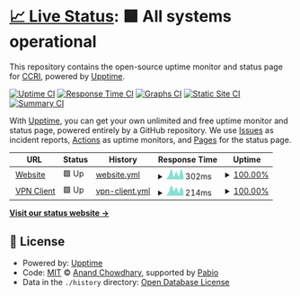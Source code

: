# [📈 Live Status](https://status.ccri.edu): <!--live status--> **🟩 All systems operational**

This repository contains the open-source uptime monitor and status page for [CCRI](https://status.ccri.edu), powered by [Upptime](https://github.com/upptime/upptime).

[![Uptime CI](https://github.com/ccri-ops/system-status-test/workflows/Uptime%20CI/badge.svg)](https://github.com/ccri-ops/system-status-test/actions?query=workflow%3A%22Uptime+CI%22)
[![Response Time CI](https://github.com/ccri-ops/system-status-test/workflows/Response%20Time%20CI/badge.svg)](https://github.com/ccri-ops/system-status-test/actions?query=workflow%3A%22Response+Time+CI%22)
[![Graphs CI](https://github.com/ccri-ops/system-status-test/workflows/Graphs%20CI/badge.svg)](https://github.com/ccri-ops/system-status-test/actions?query=workflow%3A%22Graphs+CI%22)
[![Static Site CI](https://github.com/ccri-ops/system-status-test/workflows/Static%20Site%20CI/badge.svg)](https://github.com/ccri-ops/system-status-test/actions?query=workflow%3A%22Static+Site+CI%22)
[![Summary CI](https://github.com/ccri-ops/system-status-test/workflows/Summary%20CI/badge.svg)](https://github.com/ccri-ops/system-status-test/actions?query=workflow%3A%22Summary+CI%22)

With [Upptime](https://upptime.js.org), you can get your own unlimited and free uptime monitor and status page, powered entirely by a GitHub repository. We use [Issues](https://github.com/ccri-ops/system-status-test/issues) as incident reports, [Actions](https://github.com/ccri-ops/system-status-test/actions) as uptime monitors, and [Pages](https://status.ccri.edu) for the status page.

<!--start: status pages-->
<!-- This summary is generated by Upptime (https://github.com/upptime/upptime) -->
<!-- Do not edit this manually, your changes will be overwritten -->
<!-- prettier-ignore -->
| URL | Status | History | Response Time | Uptime |
| --- | ------ | ------- | ------------- | ------ |
| <img alt="" src="https://icons.duckduckgo.com/ip3/216.19.113.199.ico" height="13"> [Website](https://216.19.113.199) | 🟩 Up | [website.yml](https://github.com/ccri-ops/system-status-test/commits/HEAD/history/website.yml) | <details><summary><img alt="Response time graph" src="./graphs/website/response-time-week.png" height="20"> 302ms</summary><br><a href="https://ccri-ops.github.io/system-status-test/history/website"><img alt="Response time 242" src="https://img.shields.io/endpoint?url=https%3A%2F%2Fraw.githubusercontent.com%2Fccri-ops%2Fsystem-status-test%2FHEAD%2Fapi%2Fwebsite%2Fresponse-time.json"></a><br><a href="https://ccri-ops.github.io/system-status-test/history/website"><img alt="24-hour response time 193" src="https://img.shields.io/endpoint?url=https%3A%2F%2Fraw.githubusercontent.com%2Fccri-ops%2Fsystem-status-test%2FHEAD%2Fapi%2Fwebsite%2Fresponse-time-day.json"></a><br><a href="https://ccri-ops.github.io/system-status-test/history/website"><img alt="7-day response time 302" src="https://img.shields.io/endpoint?url=https%3A%2F%2Fraw.githubusercontent.com%2Fccri-ops%2Fsystem-status-test%2FHEAD%2Fapi%2Fwebsite%2Fresponse-time-week.json"></a><br><a href="https://ccri-ops.github.io/system-status-test/history/website"><img alt="30-day response time 249" src="https://img.shields.io/endpoint?url=https%3A%2F%2Fraw.githubusercontent.com%2Fccri-ops%2Fsystem-status-test%2FHEAD%2Fapi%2Fwebsite%2Fresponse-time-month.json"></a><br><a href="https://ccri-ops.github.io/system-status-test/history/website"><img alt="1-year response time 243" src="https://img.shields.io/endpoint?url=https%3A%2F%2Fraw.githubusercontent.com%2Fccri-ops%2Fsystem-status-test%2FHEAD%2Fapi%2Fwebsite%2Fresponse-time-year.json"></a></details> | <details><summary><a href="https://ccri-ops.github.io/system-status-test/history/website">100.00%</a></summary><a href="https://ccri-ops.github.io/system-status-test/history/website"><img alt="All-time uptime 99.98%" src="https://img.shields.io/endpoint?url=https%3A%2F%2Fraw.githubusercontent.com%2Fccri-ops%2Fsystem-status-test%2FHEAD%2Fapi%2Fwebsite%2Fuptime.json"></a><br><a href="https://ccri-ops.github.io/system-status-test/history/website"><img alt="24-hour uptime 100.00%" src="https://img.shields.io/endpoint?url=https%3A%2F%2Fraw.githubusercontent.com%2Fccri-ops%2Fsystem-status-test%2FHEAD%2Fapi%2Fwebsite%2Fuptime-day.json"></a><br><a href="https://ccri-ops.github.io/system-status-test/history/website"><img alt="7-day uptime 100.00%" src="https://img.shields.io/endpoint?url=https%3A%2F%2Fraw.githubusercontent.com%2Fccri-ops%2Fsystem-status-test%2FHEAD%2Fapi%2Fwebsite%2Fuptime-week.json"></a><br><a href="https://ccri-ops.github.io/system-status-test/history/website"><img alt="30-day uptime 100.00%" src="https://img.shields.io/endpoint?url=https%3A%2F%2Fraw.githubusercontent.com%2Fccri-ops%2Fsystem-status-test%2FHEAD%2Fapi%2Fwebsite%2Fuptime-month.json"></a><br><a href="https://ccri-ops.github.io/system-status-test/history/website"><img alt="1-year uptime 99.96%" src="https://img.shields.io/endpoint?url=https%3A%2F%2Fraw.githubusercontent.com%2Fccri-ops%2Fsystem-status-test%2FHEAD%2Fapi%2Fwebsite%2Fuptime-year.json"></a></details>
| <img alt="" src="https://icons.duckduckgo.com/ip3/connect2.ccri.edu.ico" height="13"> [VPN Client](https://connect2.ccri.edu:10443) | 🟩 Up | [vpn-client.yml](https://github.com/ccri-ops/system-status-test/commits/HEAD/history/vpn-client.yml) | <details><summary><img alt="Response time graph" src="./graphs/vpn-client/response-time-week.png" height="20"> 214ms</summary><br><a href="https://ccri-ops.github.io/system-status-test/history/vpn-client"><img alt="Response time 217" src="https://img.shields.io/endpoint?url=https%3A%2F%2Fraw.githubusercontent.com%2Fccri-ops%2Fsystem-status-test%2FHEAD%2Fapi%2Fvpn-client%2Fresponse-time.json"></a><br><a href="https://ccri-ops.github.io/system-status-test/history/vpn-client"><img alt="24-hour response time 174" src="https://img.shields.io/endpoint?url=https%3A%2F%2Fraw.githubusercontent.com%2Fccri-ops%2Fsystem-status-test%2FHEAD%2Fapi%2Fvpn-client%2Fresponse-time-day.json"></a><br><a href="https://ccri-ops.github.io/system-status-test/history/vpn-client"><img alt="7-day response time 214" src="https://img.shields.io/endpoint?url=https%3A%2F%2Fraw.githubusercontent.com%2Fccri-ops%2Fsystem-status-test%2FHEAD%2Fapi%2Fvpn-client%2Fresponse-time-week.json"></a><br><a href="https://ccri-ops.github.io/system-status-test/history/vpn-client"><img alt="30-day response time 209" src="https://img.shields.io/endpoint?url=https%3A%2F%2Fraw.githubusercontent.com%2Fccri-ops%2Fsystem-status-test%2FHEAD%2Fapi%2Fvpn-client%2Fresponse-time-month.json"></a><br><a href="https://ccri-ops.github.io/system-status-test/history/vpn-client"><img alt="1-year response time 215" src="https://img.shields.io/endpoint?url=https%3A%2F%2Fraw.githubusercontent.com%2Fccri-ops%2Fsystem-status-test%2FHEAD%2Fapi%2Fvpn-client%2Fresponse-time-year.json"></a></details> | <details><summary><a href="https://ccri-ops.github.io/system-status-test/history/vpn-client">100.00%</a></summary><a href="https://ccri-ops.github.io/system-status-test/history/vpn-client"><img alt="All-time uptime 99.59%" src="https://img.shields.io/endpoint?url=https%3A%2F%2Fraw.githubusercontent.com%2Fccri-ops%2Fsystem-status-test%2FHEAD%2Fapi%2Fvpn-client%2Fuptime.json"></a><br><a href="https://ccri-ops.github.io/system-status-test/history/vpn-client"><img alt="24-hour uptime 100.00%" src="https://img.shields.io/endpoint?url=https%3A%2F%2Fraw.githubusercontent.com%2Fccri-ops%2Fsystem-status-test%2FHEAD%2Fapi%2Fvpn-client%2Fuptime-day.json"></a><br><a href="https://ccri-ops.github.io/system-status-test/history/vpn-client"><img alt="7-day uptime 100.00%" src="https://img.shields.io/endpoint?url=https%3A%2F%2Fraw.githubusercontent.com%2Fccri-ops%2Fsystem-status-test%2FHEAD%2Fapi%2Fvpn-client%2Fuptime-week.json"></a><br><a href="https://ccri-ops.github.io/system-status-test/history/vpn-client"><img alt="30-day uptime 100.00%" src="https://img.shields.io/endpoint?url=https%3A%2F%2Fraw.githubusercontent.com%2Fccri-ops%2Fsystem-status-test%2FHEAD%2Fapi%2Fvpn-client%2Fuptime-month.json"></a><br><a href="https://ccri-ops.github.io/system-status-test/history/vpn-client"><img alt="1-year uptime 99.46%" src="https://img.shields.io/endpoint?url=https%3A%2F%2Fraw.githubusercontent.com%2Fccri-ops%2Fsystem-status-test%2FHEAD%2Fapi%2Fvpn-client%2Fuptime-year.json"></a></details>

<!--end: status pages-->

[**Visit our status website →**](https://status.ccri.edu)

## 📄 License

- Powered by: [Upptime](https://github.com/upptime/upptime)
- Code: [MIT](./LICENSE) © [Anand Chowdhary](https://anandchowdhary.com), supported by [Pabio](https://pabio.com)
- Data in the `./history` directory: [Open Database License](https://opendatacommons.org/licenses/odbl/1-0/)
